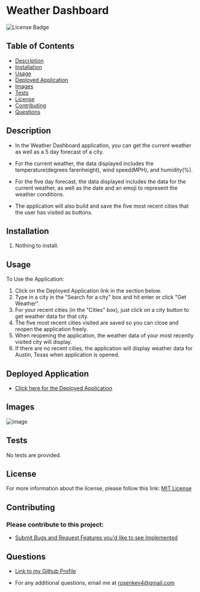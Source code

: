 # Weather Dashboard
![License Badge](https://img.shields.io/badge/License-MIT-blue.svg)

## Table of Contents
- [Description](#description) 
- [Installation](#installation) 
- [Usage](#usage) 
- [Deployed Application](#deployed-application)
- [Images](#images)
- [Tests](#tests)
- [License](#license)
- [Contributing](#contributing)
- [Questions](#questions)

## Description
- In the Weather Dashboard application, you can get the current weather as well as a 5 day forecast of a city. 

- For the current weather, the data displayed includes the temperature(degrees farenheight), wind speed(MPH), and humidity(%).
- For the five day forecast, the data displayed includes the data for the current weather, as well as the date and an emoji to represent the   weather conditions.

- The application will also build and save the five most recent cities that the user has visited as buttons.

## Installation
1) Nothing to install. 

## Usage
To Use the Application:
1) Click on the Deployed Application link in the section below.
2) Type in a city in the "Search for a city" box and hit enter or click "Get Weather".
3) For your recent cities (in the "Cities" box), just click on a city button to get weather data for that city. 
4) The five most recent cities visited are saved so you can close and reopen the application freely. 
5) When reopening the application, the weather data of your most recently visited city will display.
6) If there are no recent cities, the application will display weather data for Austin, Texas when application is opened.  

## Deployed Application
- [Click here for the Deployed Application](https://krosengr4.github.io/Weather-Dashboard/)

## Images
![image](https://github.com/krosengr4/Module6-WeatherApp/assets/139993281/f6cb545c-3bac-4243-8779-3175a7f27b8e)

## Tests
No tests are provided. 

## License 
For more information about the license, please follow this link: [MIT License](https://opensource.org/license/mit/)

## Contributing
### Please contribute to this project:
- [Submit Bugs and Request Features you'd like to see Implemented](https://github.com/krosengr4/Weather-Dashboard/issues)

## Questions
- [Link to my Github Profile](https://github.com/krosengr4)

- For any additional questions, email me at rosenkev4@gmail.com
